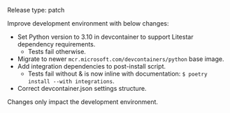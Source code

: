 Release type: patch

Improve development environment with below changes:

- Set Python version to 3.10 in devcontainer to support Litestar dependency requirements.
    - Tests fail otherwise.
- Migrate to newer `mcr.microsoft.com/devcontainers/python` base image.
- Add integration dependencies to post-install script.
    - Tests fail without & is now inline with documentation: `$ poetry install --with integrations`.
- Correct devcontainer.json settings structure.

Changes only impact the development environment.
